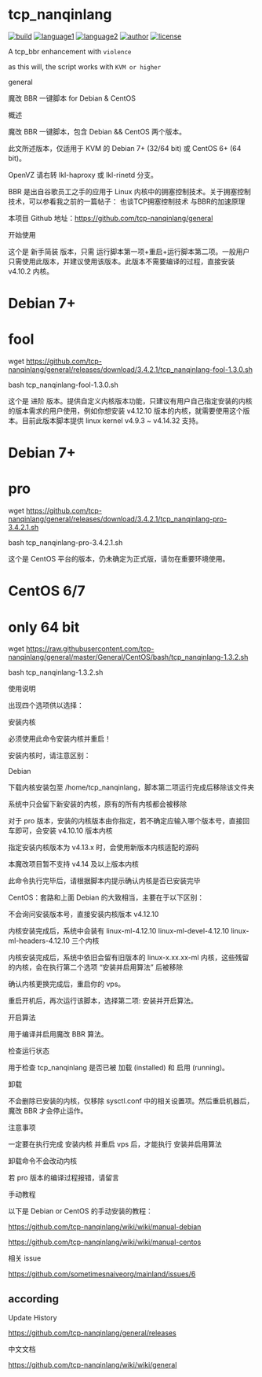 # tcp_nanqinlang

[![build](https://github.com/nanqinlang/SVG/blob/master/build%20passing.svg)](https://github.com/tcp-nanqinlang/general)
[![language1](https://github.com/nanqinlang/SVG/blob/master/language-c-blue.svg)](https://github.com/tcp-nanqinlang/general)
[![language2](https://github.com/nanqinlang/SVG/blob/master/language-shell-blue.svg)](https://github.com/tcp-nanqinlang/general)
[![author](https://github.com/nanqinlang/SVG/blob/master/author-nanqinlang-lightgrey.svg)](https://github.com/tcp-nanqinlang/general)
[![license](https://github.com/nanqinlang/SVG/blob/master/license-GPLv3-orange.svg)](https://github.com/tcp-nanqinlang/general)

A tcp_bbr enhancement with `violence`

as this will, the script works with `KVM or higher`

general

魔改 BBR 一键脚本 for Debian & CentOS

概述

魔改 BBR 一键脚本，包含 Debian && CentOS 两个版本。

此文所述版本，仅适用于 KVM 的 Debian 7+ (32/64 bit) 或 CentOS 6+ (64 bit)。

OpenVZ 请右转 lkl-haproxy 或 lkl-rinetd 分支。

BBR 是出自谷歌员工之手的应用于 Linux 内核中的拥塞控制技术。关于拥塞控制技术，可以参看我之前的一篇帖子： 也谈TCP拥塞控制技术 与BBR的加速原理

本项目 Github 地址：https://github.com/tcp-nanqinlang/general

开始使用

这个是 新手简装 版本，只需 运行脚本第一项+重启+运行脚本第二项。一般用户只需使用此版本，并建议使用该版本。此版本不需要编译的过程，直接安装 v4.10.2 内核。

# Debian 7+

# fool

wget https://github.com/tcp-nanqinlang/general/releases/download/3.4.2.1/tcp_nanqinlang-fool-1.3.0.sh

bash tcp_nanqinlang-fool-1.3.0.sh

这个是 进阶 版本。提供自定义内核版本功能，只建议有用户自己指定安装的内核的版本需求的用户使用，例如你想安装 v4.12.10 版本的内核，就需要使用这个版本。目前此版本脚本提供 linux kernel v4.9.3 ~ v4.14.32 支持。

# Debian 7+

# pro

wget https://github.com/tcp-nanqinlang/general/releases/download/3.4.2.1/tcp_nanqinlang-pro-3.4.2.1.sh

bash tcp_nanqinlang-pro-3.4.2.1.sh

这个是 CentOS 平台的版本，仍未确定为正式版，请勿在重要环境使用。

# CentOS 6/7

# only 64 bit

wget https://raw.githubusercontent.com/tcp-nanqinlang/general/master/General/CentOS/bash/tcp_nanqinlang-1.3.2.sh

bash tcp_nanqinlang-1.3.2.sh

使用说明

出现四个选项供以选择：

安装内核

必须使用此命令安装内核并重启！

安装内核时，请注意区别：

Debian

下载内核安装包至 /home/tcp_nanqinlang，脚本第二项运行完成后移除该文件夹

系统中只会留下新安装的内核，原有的所有内核都会被移除

对于 pro 版本，安装的内核版本由你指定，若不确定应输入哪个版本号，直接回车即可，会安装 v4.10.10 版本内核

指定安装内核版本为 v4.13.x 时，会使用新版本内核适配的源码

本魔改项目暂不支持 v4.14 及以上版本内核

此命令执行完毕后，请根据脚本内提示确认内核是否已安装完毕

CentOS：套路和上面 Debian 的大致相当，主要在于以下区别：

不会询问安装版本号，直接安装内核版本 v4.12.10

内核安装完成后，系统中会装有 linux-ml-4.12.10 linux-ml-devel-4.12.10 linux-ml-headers-4.12.10 三个内核

内核安装完成后，系统中依旧会留有旧版本的 linux-x.xx.xx-ml 内核，这些残留的内核，会在执行第二个选项 “安装并启用算法” 后被移除

确认内核更换完成后，重启你的 vps。

重启开机后，再次运行该脚本，选择第二项: 安装并开启算法。

开启算法

用于编译并启用魔改 BBR 算法。

检查运行状态

用于检查 tcp_nanqinlang 是否已被 加载 (installed) 和 启用 (running)。

卸载

不会删除已安装的内核，仅移除 sysctl.conf 中的相关设置项。然后重启机器后，魔改 BBR 才会停止运作。

注意事项

一定要在执行完成 安装内核 并重启 vps 后，才能执行 安装并启用算法

卸载命令不会改动内核

若 pro 版本的编译过程报错，请留言

手动教程

以下是 Debian or CentOS 的手动安装的教程：

https://github.com/tcp-nanqinlang/wiki/wiki/manual-debian

https://github.com/tcp-nanqinlang/wiki/wiki/manual-centos

相关 issue

https://github.com/sometimesnaiveorg/mainland/issues/6

## according

Update History  

https://github.com/tcp-nanqinlang/general/releases

中文文档  

https://github.com/tcp-nanqinlang/wiki/wiki/general
